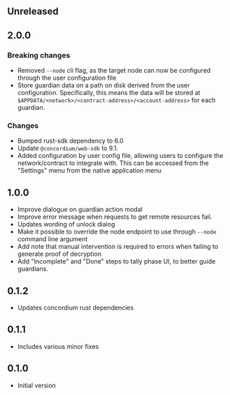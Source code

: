 ## Unreleased

## 2.0.0

### Breaking changes

- Removed `--node` cli flag, as the target node can now be configured through the user configuration file
- Store guardian data on a path on disk derived from the user configuration. Specifically, this means the data will be
  stored at `$APPDATA/<network>/<contract-address>/<account-address>` for each guardian.

### Changes

- Bumped rust-sdk dependency to 6.0
- Update `@concordium/web-sdk` to 9.1.
- Added configuration by user config file, allowing users to configure the network/contract to integrate with. This can
  be accessed from the "Settings" menu from the native application menu


## 1.0.0

- Improve dialogue on guardian action modal
- Improve error message when requests to get remote resources fail.
- Updates wording of unlock dialog
- Make it possible to override the node endpoint to use through `--node` command line argument
- Add note that manual intervention is required to errors when failing to generate proof of decryption
- Add "Incomplete" and "Done" steps to tally phase UI, to better guide guardians.

## 0.1.2

- Updates concordium rust dependencies

## 0.1.1

- Includes various minor fixes

## 0.1.0

- Initial version
